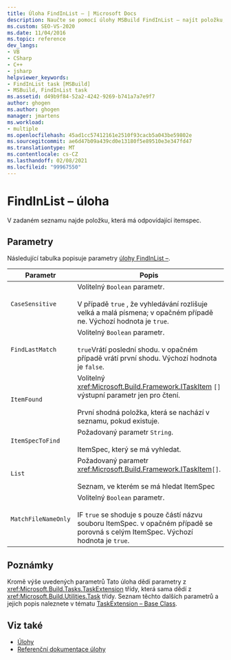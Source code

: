 ```yaml
---
title: Úloha FindInList – | Microsoft Docs
description: Naučte se pomocí úlohy MSBuild FindInList – najít položku, která má odpovídající itemspec v zadaném seznamu.
ms.custom: SEO-VS-2020
ms.date: 11/04/2016
ms.topic: reference
dev_langs:
- VB
- CSharp
- C++
- jsharp
helpviewer_keywords:
- FindInList task [MSBuild]
- MSBuild, FindInList task
ms.assetid: d49b9f84-52a2-4242-9269-b741a7a7e9f7
author: ghogen
ms.author: ghogen
manager: jmartens
ms.workload:
- multiple
ms.openlocfilehash: 45ad1cc57412161e2510f93cacb5a043be59802e
ms.sourcegitcommit: ae6d47b09a439cd0e13180f5e89510e3e347fd47
ms.translationtype: MT
ms.contentlocale: cs-CZ
ms.lasthandoff: 02/08/2021
ms.locfileid: "99967550"
---
```

# <a name="findinlist-task"></a>FindInList – úloha

V zadaném seznamu najde položku, která má odpovídající itemspec.

## <a name="parameters"></a>Parametry

 Následující tabulka popisuje parametry [úlohy FindInList –](../msbuild/findinlist-task.md).

|Parametr|Popis|
|---------------|-----------------|
|`CaseSensitive`|Volitelný `Boolean` parametr.<br /><br /> V případě `true` , že vyhledávání rozlišuje velká a malá písmena; v opačném případě ne. Výchozí hodnota je `true`.|
|`FindLastMatch`|Volitelný `Boolean` parametr.<br /><br /> `true`Vrátí poslední shodu. v opačném případě vrátí první shodu. Výchozí hodnota je `false`.|
|`ItemFound`|Volitelný <xref:Microsoft.Build.Framework.ITaskItem> `[]` výstupní parametr jen pro čtení.<br /><br /> První shodná položka, která se nachází v seznamu, pokud existuje.|
|`ItemSpecToFind`|Požadovaný parametr `String`.<br /><br /> ItemSpec, který se má vyhledat.|
|`List`|Požadovaný parametr <xref:Microsoft.Build.Framework.ITaskItem>`[]`.<br /><br /> Seznam, ve kterém se má hledat ItemSpec|
|`MatchFileNameOnly`|Volitelný `Boolean` parametr.<br /><br /> IF `true` se shoduje s pouze částí názvu souboru ItemSpec. v opačném případě se porovná s celým ItemSpec. Výchozí hodnota je `true`.|

## <a name="remarks"></a>Poznámky

 Kromě výše uvedených parametrů Tato úloha dědí parametry z <xref:Microsoft.Build.Tasks.TaskExtension> třídy, která sama dědí z <xref:Microsoft.Build.Utilities.Task> třídy. Seznam těchto dalších parametrů a jejich popis naleznete v tématu [TaskExtension – Base Class](../msbuild/taskextension-base-class.md).

## <a name="see-also"></a>Viz také

- [Úlohy](../msbuild/msbuild-tasks.md)
- [Referenční dokumentace úlohy](../msbuild/msbuild-task-reference.md)
